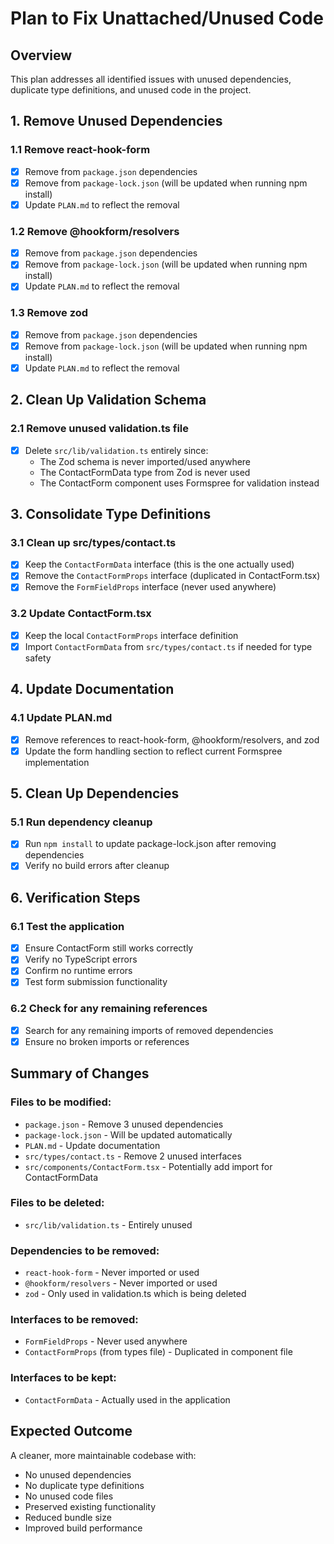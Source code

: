 # Plan to Fix Unattached/Unused Code

## Overview

This plan addresses all identified issues with unused dependencies, duplicate type definitions, and unused code in the project.

## 1. Remove Unused Dependencies

### 1.1 Remove react-hook-form

- [x] Remove from `package.json` dependencies
- [x] Remove from `package-lock.json` (will be updated when running npm install)
- [x] Update `PLAN.md` to reflect the removal

### 1.2 Remove @hookform/resolvers

- [x] Remove from `package.json` dependencies
- [x] Remove from `package-lock.json` (will be updated when running npm install)
- [x] Update `PLAN.md` to reflect the removal

### 1.3 Remove zod

- [x] Remove from `package.json` dependencies
- [x] Remove from `package-lock.json` (will be updated when running npm install)
- [x] Update `PLAN.md` to reflect the removal

## 2. Clean Up Validation Schema

### 2.1 Remove unused validation.ts file

- [x] Delete `src/lib/validation.ts` entirely since:
  - The Zod schema is never imported/used anywhere
  - The ContactFormData type from Zod is never used
  - The ContactForm component uses Formspree for validation instead

## 3. Consolidate Type Definitions

### 3.1 Clean up src/types/contact.ts

- [x] Keep the `ContactFormData` interface (this is the one actually used)
- [x] Remove the `ContactFormProps` interface (duplicated in ContactForm.tsx)
- [x] Remove the `FormFieldProps` interface (never used anywhere)

### 3.2 Update ContactForm.tsx

- [x] Keep the local `ContactFormProps` interface definition
- [x] Import `ContactFormData` from `src/types/contact.ts` if needed for type safety

## 4. Update Documentation

### 4.1 Update PLAN.md

- [x] Remove references to react-hook-form, @hookform/resolvers, and zod
- [x] Update the form handling section to reflect current Formspree implementation

## 5. Clean Up Dependencies

### 5.1 Run dependency cleanup

- [x] Run `npm install` to update package-lock.json after removing dependencies
- [x] Verify no build errors after cleanup

## 6. Verification Steps

### 6.1 Test the application

- [x] Ensure ContactForm still works correctly
- [x] Verify no TypeScript errors
- [x] Confirm no runtime errors
- [x] Test form submission functionality

### 6.2 Check for any remaining references

- [x] Search for any remaining imports of removed dependencies
- [x] Ensure no broken imports or references

## Summary of Changes

### Files to be modified:

- `package.json` - Remove 3 unused dependencies
- `package-lock.json` - Will be updated automatically
- `PLAN.md` - Update documentation
- `src/types/contact.ts` - Remove 2 unused interfaces
- `src/components/ContactForm.tsx` - Potentially add import for ContactFormData

### Files to be deleted:

- `src/lib/validation.ts` - Entirely unused

### Dependencies to be removed:

- `react-hook-form` - Never imported or used
- `@hookform/resolvers` - Never imported or used
- `zod` - Only used in validation.ts which is being deleted

### Interfaces to be removed:

- `FormFieldProps` - Never used anywhere
- `ContactFormProps` (from types file) - Duplicated in component file

### Interfaces to be kept:

- `ContactFormData` - Actually used in the application

## Expected Outcome

A cleaner, more maintainable codebase with:

- No unused dependencies
- No duplicate type definitions
- No unused code files
- Preserved existing functionality
- Reduced bundle size
- Improved build performance
